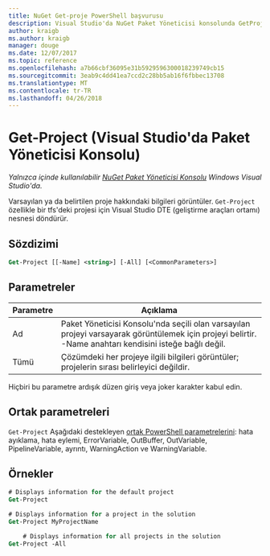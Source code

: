 ```yaml
---
title: NuGet Get-proje PowerShell başvurusu
description: Visual Studio'da NuGet Paket Yöneticisi konsolunda GetProject PowerShell komut başvurusu.
author: kraigb
ms.author: kraigb
manager: douge
ms.date: 12/07/2017
ms.topic: reference
ms.openlocfilehash: a7b66cbf36095e31b5929596300018239749cb15
ms.sourcegitcommit: 3eab9c4dd41ea7ccd2c28bb5ab16f6fbbec13708
ms.translationtype: MT
ms.contentlocale: tr-TR
ms.lasthandoff: 04/26/2018
---
```

# <a name="get-project-package-manager-console-in-visual-studio"></a>Get-Project (Visual Studio'da Paket Yöneticisi Konsolu)

*Yalnızca içinde kullanılabilir [NuGet Paket Yöneticisi Konsolu](package-manager-console.md) Windows Visual Studio'da.*

Varsayılan ya da belirtilen proje hakkındaki bilgileri görüntüler. `Get-Project` özellikle bir tfs'deki projesi için Visual Studio DTE (geliştirme araçları ortamı) nesnesi döndürür.

## <a name="syntax"></a>Sözdizimi

```ps
Get-Project [[-Name] <string>] [-All] [<CommonParameters>]
```

## <a name="parameters"></a>Parametreler

| Parametre | Açıklama |
| --- | --- |
| Ad | Paket Yöneticisi Konsolu'nda seçili olan varsayılan projeyi varsayarak görüntülemek için projeyi belirtir. -Name anahtarı kendisini isteğe bağlı değil. |
| Tümü | Çözümdeki her projeye ilgili bilgileri görüntüler; projelerin sırası belirleyici değildir. |

Hiçbiri bu parametre ardışık düzen giriş veya joker karakter kabul edin.

## <a name="common-parameters"></a>Ortak parametreleri

`Get-Project` Aşağıdaki destekleyen [ortak PowerShell parametrelerini](http://go.microsoft.com/fwlink/?LinkID=113216): hata ayıklama, hata eylemi, ErrorVariable, OutBuffer, OutVariable, PipelineVariable, ayrıntı, WarningAction ve WarningVariable.

## <a name="examples"></a>Örnekler

```ps
# Displays information for the default project
Get-Project

# Displays information for a project in the solution
Get-Project MyProjectName

    # Displays information for all projects in the solution
Get-Project -All
```